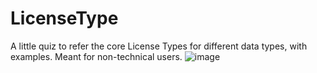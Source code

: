 # LicenseType
A little quiz to refer the core License Types for different data types, with examples. Meant for non-technical users.
![image](https://github.com/user-attachments/assets/cd83c949-61b7-43f3-b6ee-f0d6c0cd7d36)
